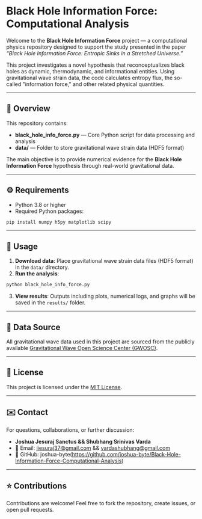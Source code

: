 
# Black Hole Information Force: Computational Analysis

Welcome to the **Black Hole Information Force** project — a computational physics repository designed to support the study presented in the paper *“Black Hole Information Force: Entropic Sinks in a Stretched Universe.”*

This project investigates a novel hypothesis that reconceptualizes black holes as dynamic, thermodynamic, and informational entities. Using gravitational wave strain data, the code calculates entropy flux, the so-called "information force," and other related physical quantities.

---

## 🧠 Overview

This repository contains:

- **black_hole_info_force.py** — Core Python script for data processing and analysis
- **data/** — Folder to store gravitational wave strain data (HDF5 format)

The main objective is to provide numerical evidence for the **Black Hole Information Force** hypothesis through real-world gravitational data.

---

## ⚙️ Requirements

- Python 3.8 or higher  
- Required Python packages:

```bash
pip install numpy h5py matplotlib scipy
```

---

## 🚀 Usage

1. **Download data**: Place gravitational wave strain data files (HDF5 format) in the `data/` directory.
2. **Run the analysis**:

```bash
python black_hole_info_force.py
```

3. **View results**: Outputs including plots, numerical logs, and graphs will be saved in the `results/` folder.

---

## 📂 Data Source

All gravitational wave data used in this project are sourced from the publicly available [Gravitational Wave Open Science Center (GWOSC)](https://www.gw-openscience.org/).

---

## 📄 License

This project is licensed under the [MIT License](LICENSE).

---

## ✉️ Contact

For questions, collaborations, or further discussion:

- **Joshua Jesuraj Sanctus && Shubhang Srinivas Varda**  
- 📧 Email: jjesuraj37@gmail.com && vardashubhang@gmail.com
- 🔗 GitHub: joshua-byte(https://github.com/joshua-byte/Black-Hole-Information-Force-Computational-Analysis)

---

## ⭐️ Contributions

Contributions are welcome! Feel free to fork the repository, create issues, or open pull requests.
